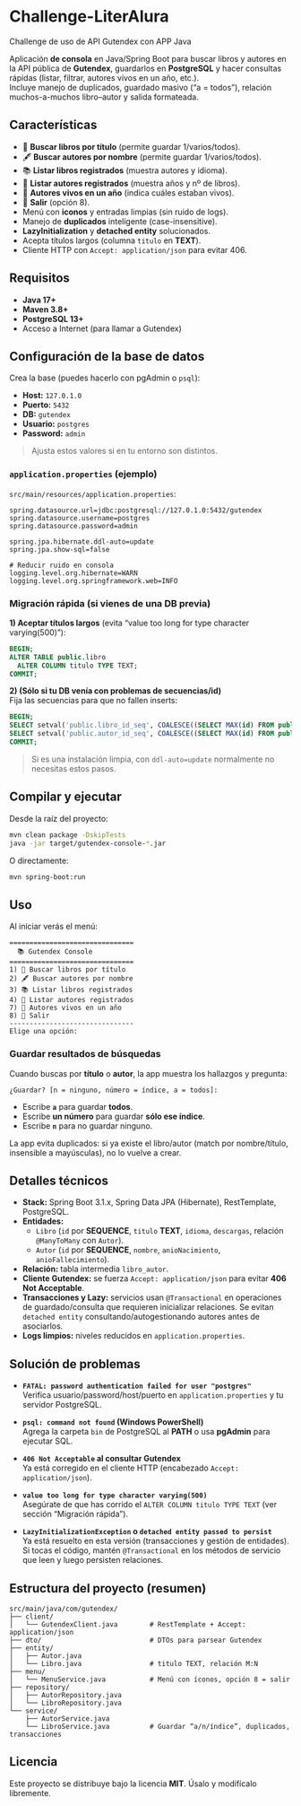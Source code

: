 # Challenge-LiterAlura
Challenge de uso de API Gutendex con APP Java

Aplicación **de consola** en Java/Spring Boot para buscar libros y autores en la API pública de **Gutendex**, guardarlos en **PostgreSQL** y hacer consultas rápidas (listar, filtrar, autores vivos en un año, etc.).  
Incluye manejo de duplicados, guardado masivo (“a = todos”), relación muchos-a-muchos libro–autor y salida formateada.

## Características

- 🔎 **Buscar libros por título** (permite guardar 1/varios/todos).
- 🖋️ **Buscar autores por nombre** (permite guardar 1/varios/todos).
- 📚 **Listar libros registrados** (muestra autores y idioma).
- 👤 **Listar autores registrados** (muestra años y nº de libros).
- 🧭 **Autores vivos en un año** (indica cuáles estaban vivos).
- 🚪 **Salir** (opción 8).
- Menú con **iconos** y entradas limpias (sin ruido de logs).
- Manejo de **duplicados** inteligente (case-insensitive).
- **LazyInitialization** y **detached entity** solucionados.
- Acepta títulos largos (columna `titulo` en **TEXT**).
- Cliente HTTP con `Accept: application/json` para evitar 406.

## Requisitos

- **Java 17+**
- **Maven 3.8+**
- **PostgreSQL 13+**
- Acceso a Internet (para llamar a Gutendex)

## Configuración de la base de datos

Crea la base (puedes hacerlo con pgAdmin o `psql`):

- **Host:** `127.0.1.0`  
- **Puerto:** `5432`  
- **DB:** `gutendex`  
- **Usuario:** `postgres`  
- **Password:** `admin`

> Ajusta estos valores si en tu entorno son distintos.

### `application.properties` (ejemplo)

`src/main/resources/application.properties`:

```properties
spring.datasource.url=jdbc:postgresql://127.0.1.0:5432/gutendex
spring.datasource.username=postgres
spring.datasource.password=admin

spring.jpa.hibernate.ddl-auto=update
spring.jpa.show-sql=false

# Reducir ruido en consola
logging.level.org.hibernate=WARN
logging.level.org.springframework.web=INFO
```

### Migración rápida (si vienes de una DB previa)

**1) Aceptar títulos largos** (evita “value too long for type character varying(500)”):

```sql
BEGIN;
ALTER TABLE public.libro
  ALTER COLUMN titulo TYPE TEXT;
COMMIT;
```

**2) (Sólo si tu DB venía con problemas de secuencias/id)**  
Fija las secuencias para que no fallen inserts:

```sql
BEGIN;
SELECT setval('public.libro_id_seq', COALESCE((SELECT MAX(id) FROM public.libro), 0) + 1, false);
SELECT setval('public.autor_id_seq', COALESCE((SELECT MAX(id) FROM public.autor), 0) + 1, false);
COMMIT;
```

> Si es una instalación limpia, con `ddl-auto=update` normalmente no necesitas estos pasos.

## Compilar y ejecutar

Desde la raíz del proyecto:

```bash
mvn clean package -DskipTests
java -jar target/gutendex-console-*.jar
```

O directamente:

```bash
mvn spring-boot:run
```

## Uso

Al iniciar verás el menú:

```
===============================
  📚 Gutendex Console
===============================
1) 🔎 Buscar libros por título
2) 🖋️ Buscar autores por nombre
3) 📚 Listar libros registrados
4) 👤 Listar autores registrados
7) 🧭 Autores vivos en un año
8) 🚪 Salir
-------------------------------
Elige una opción:
```

### Guardar resultados de búsquedas
Cuando buscas por **título** o **autor**, la app muestra los hallazgos y pregunta:

```
¿Guardar? [n = ninguno, número = índice, a = todos]:
```

- Escribe **`a`** para guardar **todos**.
- Escribe **un número** para guardar **sólo ese índice**.
- Escribe **`n`** para no guardar ninguno.

La app evita duplicados: si ya existe el libro/autor (match por nombre/título, insensible a mayúsculas), no lo vuelve a crear.

## Detalles técnicos

- **Stack:** Spring Boot 3.1.x, Spring Data JPA (Hibernate), RestTemplate, PostgreSQL.
- **Entidades:**
  - `Libro` (`id` por **SEQUENCE**, `titulo` **TEXT**, `idioma`, `descargas`, relación `@ManyToMany` con `Autor`).
  - `Autor` (`id` por **SEQUENCE**, `nombre`, `anioNacimiento`, `anioFallecimiento`).
- **Relación:** tabla intermedia `libro_autor`.
- **Cliente Gutendex:** se fuerza `Accept: application/json` para evitar **406 Not Acceptable**.
- **Transacciones y Lazy:** servicios usan `@Transactional` en operaciones de guardado/consulta que requieren inicializar relaciones. Se evitan `detached entity` consultando/autogestionando autores antes de asociarlos.
- **Logs limpios:** niveles reducidos en `application.properties`.

## Solución de problemas

- **`FATAL: password authentication failed for user "postgres"`**  
  Verifica usuario/password/host/puerto en `application.properties` y tu servidor PostgreSQL.

- **`psql: command not found` (Windows PowerShell)**  
  Agrega la carpeta `bin` de PostgreSQL al **PATH** o usa **pgAdmin** para ejecutar SQL.

- **`406 Not Acceptable` al consultar Gutendex**  
  Ya está corregido en el cliente HTTP (encabezado `Accept: application/json`).

- **`value too long for type character varying(500)`**  
  Asegúrate de que has corrido el `ALTER COLUMN titulo TYPE TEXT` (ver sección “Migración rápida”).

- **`LazyInitializationException` o `detached entity passed to persist`**  
  Ya está resuelto en esta versión (transacciones y gestión de entidades). Si tocas el código, mantén `@Transactional` en los métodos de servicio que leen y luego persisten relaciones.

## Estructura del proyecto (resumen)

```
src/main/java/com/gutendex/
├── client/
│   └── GutendexClient.java        # RestTemplate + Accept: application/json
├── dto/                           # DTOs para parsear Gutendex
├── entity/
│   ├── Autor.java
│   └── Libro.java                 # titulo TEXT, relación M:N
├── menu/
│   └── MenuService.java           # Menú con íconos, opción 8 = salir
├── repository/
│   ├── AutorRepository.java
│   └── LibroRepository.java
└── service/
    ├── AutorService.java
    └── LibroService.java          # Guardar “a/n/índice”, duplicados, transacciones
```

## Licencia

Este proyecto se distribuye bajo la licencia **MIT**. Úsalo y modifícalo libremente.
